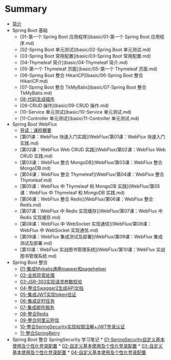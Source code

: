 # Summary

* [简介](README.md)
* Spring Boot 基础
    * [01-第一个 Spring Boot 应用程序](basic/01-第一个 Spring Boot 应用程序.md)
    * [02-Spring Boot 单元测试](basic/02-Spring Boot 单元测试.md)
    * [03-Spring Boot 常用配置](basic/03-Spring Boot 常用配置.md)
    * [04-Thymeleaf 简介](basic/04-Thymeleaf 简介.md)
    * [05-第一个 Thymeleaf 页面](basic/05-第一个 Thymeleaf 页面.md)
    * [06-Spring Boot 整合 HikariCP](basic/06-Spring Boot 整合 HikariCP.md)
    * [07-Spring Boot 整合 TkMyBatis](basic/07-Spring Boot 整合 TkMyBatis.md)
    * [08-代码生成插件](basic/08-代码生成插件.md)
    * [09-CRUD 操作](basic/09-CRUD 操作.md)
    * [10-Service 单元测试](basic/10-Service 单元测试.md)
    * [11-Controller 单元测试](basic/11-Controller 单元测试.md)
* Spring Boot WebFlux
    * [导读：课程概要](WebFlux/导读：课程概要.md)
    * [第01课：WebFlux 快速入门实践](WebFlux/第01课：WebFlux 快速入门实践.md)
    * [第02课：WebFlux Web CRUD 实践](WebFlux/第02课：WebFlux Web CRUD 实践.md)
    * [第03课：WebFlux 整合 MongoDB](WebFlux/第03课：WebFlux 整合 MongoDB.md)
    * [第04课：WebFlux 整合 Thymeleaf](WebFlux/第04课：WebFlux 整合 Thymeleaf.md)
    * [第05课：WebFlux 中 Thymeleaf 和 MongoDB 实践](WebFlux/第05课：WebFlux 中 Thymeleaf 和 MongoDB 实践.md)
    * [第06课：WebFlux 整合 Redis](WebFlux/第06课：WebFlux 整合 Redis.md)
    * [第07课：WebFlux 中 Redis 实现缓存](WebFlux/第07课：WebFlux 中 Redis 实现缓存.md)
    * [第08课：WebFlux 中 WebSocket 实现通信](WebFlux/第08课：WebFlux 中 WebSocket 实现通信.md)
    * [第09课：WebFlux 集成测试及部署](WebFlux/第09课：WebFlux 集成测试及部署.md)
    * [第10课：WebFlux 实战图书管理系统](WebFlux/第10课：WebFlux 实战图书管理系统.md)
* Spring Boot 整合
    * [01-集成Mybatis通用mapper和pagehelper](Integration/01-集成Mybatis通用mapper和pagehelper.md)
    * [02-全局异常处理](Integration/02-全局异常处理.md)
    * [03-JSR-303实现请求参数校验](Integration/03-JSR-303实现请求参数校验.md)
    * [04-整合Swagger2生成API文档](Integration/04-整合Swagger2生成API文档.md)
    * [05-集成JWT实现token验证](Integration/05-集成JWT实现token验证.md)
    * [06-集成定时任务](Integration/06-集成定时任务.md)
    * [07-集成邮件服务](Integration/07-集成邮件服务.md)
    * [08-整合Redis](Integration/08-整合Redis.md)
    * [09-整合阿里云短信](Integration/09-整合阿里云短信.md)
    * [10-整合SpringSecurity实现权限注解+JWT登录认证](Integration/10-整合SpringSecurity实现权限注解+JWT登录认证.md)
    * [11-整合SpringRetry](Integration/11-整合SpringRetry.md)
* Spring Boot 整合 SpringSecurity 学习笔记
      * [01-SpringSecurity自定义基本使用及个性化登录配置](SpringSecurity/01-SpringSecurity自定义基本使用及个性化登录配置.md)
      * [02-自定义基本使用及个性化登录配置](SpringSecurity/01-自定义基本使用及个性化登录配置.md)
      * [03-自定义基本使用及个性化登录配置](SpringSecurity/01-自定义基本使用及个性化登录配置.md)
      * [04-自定义基本使用及个性化登录配置](SpringSecurity/01-自定义基本使用及个性化登录配置.md)

